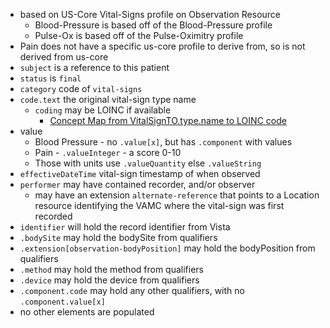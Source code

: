 
- based on US-Core Vital-Signs profile on Observation Resource
  - Blood-Pressure is based off of the Blood-Pressure profile
  - Pulse-Ox is based off of the Pulse-Oximitry profile
- Pain does not have a specific us-core profile to derive from, so is not derived from us-core
- `subject` is a reference to this patient
- `status` is `final`
- `category` code of `vital-signs`
- `code.text` the original vital-sign type name
  - `coding` may be LOINC if available
    - [Concept Map from VitalSignTO.type.name to LOINC code](ConceptMap-VF-VitalsCodes.html)
- value
  - Blood Pressure - no `.value[x]`, but has `.component` with values
  - Pain - `.valueInteger` - a score 0-10
  - Those with units use `.valueQuantity` else `.valueString`
- `effectiveDateTime` vital-sign timestamp of when observed
- `performer` may have contained recorder, and/or observer
  - may have an extension `alternate-reference` that points to a Location resource identifying the VAMC where the vital-sign was first recorded
- `identifier` will hold the record identifier from Vista
- `.bodySite` may hold the bodySite from qualifiers
- `.extension[observation-bodyPosition]` may hold the bodyPosition from qualifiers
- `.method` may hold the method from qualifiers
- `.device` may hold the device from qualifiers
- `.component.code` may hold any other qualifiers, with no `.component.value[x]`
- no other elements are populated
